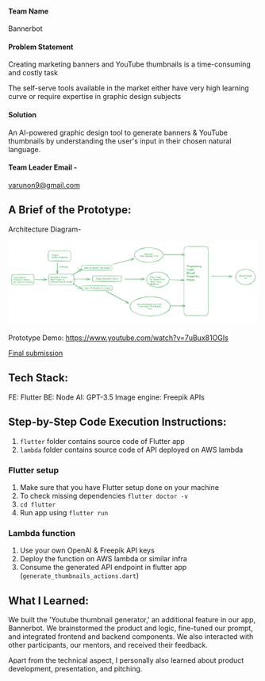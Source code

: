 #### Team Name

Bannerbot


#### Problem Statement

Creating marketing banners and YouTube thumbnails is a time-consuming and costly task

The self-serve tools available in the market either have very high learning curve or require expertise in graphic design subjects

#### Solution

An AI-powered graphic design tool to generate banners & YouTube thumbnails by understanding the user's input in their chosen natural language.


#### Team Leader Email -

varunon9@gmail.com

## A Brief of the Prototype:

Architecture Diagram-

![Bannerbot Architecture](./bannerbot-architecture.png) 

Prototype Demo: https://www.youtube.com/watch?v=7uBux81OGIs  

[Final submission](./Bannerbot-final-submission.pptx.pdf)
  
## Tech Stack: 

FE: Flutter
BE: Node
AI: GPT-3.5
Image engine: Freepik APIs

   
## Step-by-Step Code Execution Instructions:

1. `flutter` folder contains source code of Flutter app
2. `lambda` folder contains source code of API deployed on AWS lambda

### Flutter setup

1. Make sure that you have Flutter setup done on your machine
2. To check missing dependencies `flutter doctor -v`
3. `cd flutter`
4. Run app using `flutter run`

### Lambda function

1. Use your own OpenAI & Freepik API keys
2. Deploy the function on AWS lambda or similar infra
3. Consume the generated API endpoint in flutter app (`generate_thumbnails_actions.dart`)
  
## What I Learned:

We built the 'Youtube thumbnail generator,' an additional feature in our app, Bannerbot. We brainstormed the product and logic, fine-tuned our prompt, and integrated frontend and backend components. We also interacted with other participants, our mentors, and received their feedback.

Apart from the technical aspect, I personally also learned about product development, presentation, and pitching.